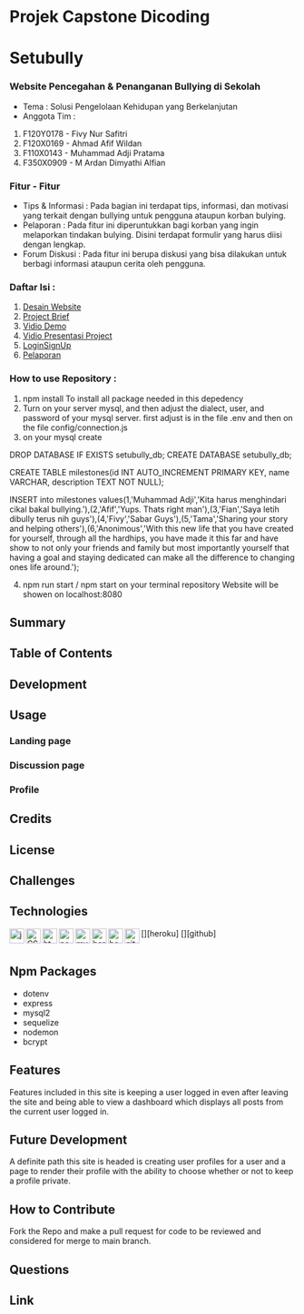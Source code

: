 # Projek Capstone Dicoding
# Setubully
### Website Pencegahan & Penanganan Bullying di Sekolah 

* Tema : Solusi Pengelolaan Kehidupan yang Berkelanjutan
* Anggota Tim : 

1. F120Y0178 - Fivy Nur Safitri
2. F120X0169 - Ahmad Afif Wildan 
3. F110X0143 - Muhammad Adji Pratama
4. F350X0909 - M Ardan Dimyathi Alfian

### Fitur - Fitur
* Tips & Informasi : Pada bagian ini terdapat tips, informasi, dan motivasi yang terkait dengan bullying untuk pengguna ataupun korban bulying.   
* Pelaporan : Pada fitur ini diperuntukkan bagi korban yang ingin melaporkan tindakan bulying. Disini terdapat formulir yang harus diisi dengan lengkap.
* Forum Diskusi : Pada fitur ini berupa diskusi yang bisa dilakukan untuk berbagi informasi ataupun cerita oleh pengguna.

### Daftar Isi :
1. [Desain Website](https://www.figma.com/file/H0FbYno4qUhD31tvkWVuCl/UI-SETUBULLY?node-id=0%3A1&t=2Z4PPOzqlFVIzm4p-1)
2. [Project Brief]()
3. [Vidio Demo]()
4. [Vidio Presentasi Project]()
5. [LoginSignUp](https://github.com/Ahmadafif007/Setubully/tree/LoginSignup)
6. [Pelaporan](https://github.com/Ahmadafif007/Setubully/tree/Pelaporan)

### How to use Repository :
1. npm install
  To install all package needed in this depedency
2. Turn on your server mysql, and then adjust the dialect, user, and password of your mysql server. first adjust is in the file .env and then on the file config/connection.js 
3. on your mysql create 

DROP DATABASE IF EXISTS setubully_db;
CREATE DATABASE setubully_db;


CREATE TABLE milestones(id INT AUTO_INCREMENT PRIMARY KEY, name VARCHAR,
description TEXT NOT NULL);

INSERT into milestones values(1,'Muhammad Adji','Kita harus menghindari cikal bakal bullying.'),(2,'Afif','Yups. Thats right man'),(3,'Fian','Saya letih dibully terus nih guys'),(4,'Fivy','Sabar Guys'),(5,'Tama','Sharing your story and helping others'),(6,'Anonimous','With this new life that you have created for yourself, through all the hardhips, you have made it this far and have show to not only your friends and family but most importantly yourself that having a goal and staying dedicated can make all the difference to changing ones life around.'); 

4. npm run start / npm start on your terminal repository
Website will be showen on localhost:8080 


## Summary

## Table of Contents

## Development

## Usage

### Landing page

### Discussion page

### Profile

## Credits

## License

## Challenges

## Technologies

[<img align="left" width="26px" alt="javascript" src="https://user-images.githubusercontent.com/82244776/132110201-fd810d53-561a-490f-a690-1735d4479281.png">][javascript]
[<img align="left" width="26px" alt="CSS" src="https://user-images.githubusercontent.com/82244776/132110242-a351f140-471c-4447-a513-91c2b8a166d7.png">][CSS]
[<img align="left" width="26px" alt="html" src="https://user-images.githubusercontent.com/82244776/132110258-65db95d8-f35b-4a2d-a091-8051a6b6f4f2.png">][html]
[<img align="left" width="26px" alt="nodejs" src="https://user-images.githubusercontent.com/82244776/134751947-5908a635-9d69-4dc7-8c4c-aeb9ea0fce66.png">][node]
[<img align="left" width="26px" alt="mysql" src="https://user-images.githubusercontent.com/82244776/132110331-da9891ba-5eef-44c3-87db-869b91f34702.png">][mysql]
[<img align="left" width="26px" alt="heroku" src="https://user-images.githubusercontent.com/82244776/132110346-720c197f-d193-4c6f-b84d-e9dc0420bba9.png">][heroku]
[<img align="left" width="26px" alt="bootstrap" src="https://user-images.githubusercontent.com/82244776/134751737-53bbac67-b5a8-486d-a009-ca59d3e26e6b.png">][bootstrap]
[<img align="left" width="26px" alt="github" src="https://user-images.githubusercontent.com/82244776/132110367-f5e3b9f5-b3cb-49c1-be7c-aded0df1b8c1.png">][github]<br><br>


[javascript]: https://developer.mozilla.org/en-US/docs/Web/JavaScript
[CSS]: https://developer.mozilla.org/en-US/docs/Web/CSS
[html]: https://developer.mozilla.org/en-US/docs/Web/HTML
[node]: https://nodejs.org/en/docs/
[mysql]: https://dev.mysql.com/doc/
[bootstrap]: https://getbootstrap.com/

## Npm Packages

- dotenv
- express
- mysql2
- sequelize
- nodemon
- bcrypt

## Features

Features included in this site is keeping a user logged in even after leaving the site and being able to view a dashboard which displays all posts from the current user logged in.

## Future Development

A definite path this site is headed is creating user profiles for a user and a page to render their profile with the ability to choose whether or not to keep a profile private.

## How to Contribute

Fork the Repo and make a pull request for code to be reviewed and considered for merge to main branch.

## Questions

## Link
